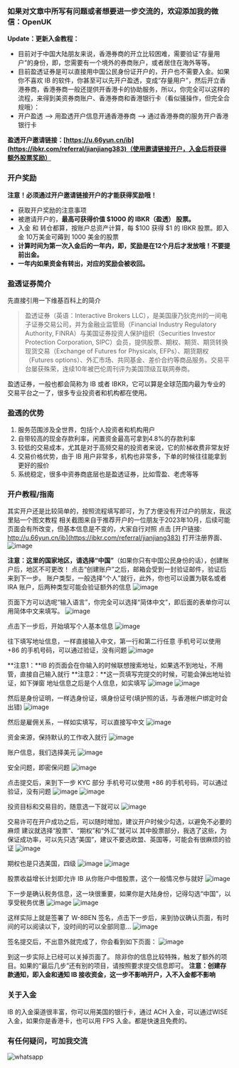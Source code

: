 ### 如果对文章中所写有问题或者想要进一步交流的，欢迎添加我的微信：OpenUK
**Update：更新入金教程：** 

- 目前对于中国大陆朋友来说，香港券商的开立比较困难，需要验证“存量用户”的身份，即，您需要有一个境外的券商账户，或者居住在海外等等。
- 目前盈透证券是可以直接用中国公民身份证开户的，开户也不需要入金。如果你不喜欢 IB 的软件，你甚至可以先开户盈透，变成“存量用户”，然后开立香港券商，香港券商一般还提供开香港卡的协助服务，所以，你完全可以这样的流程，来得到美资券商账户、香港券商和香港银行卡（看似骚操作，但完全合规哦）：
- 开户盈透 —> 用盈透开户信息开通香港券商 —> 通过香港券商的服务开户香港银行卡

**盈透开户邀请链接：[https://u.66yun.cn/ib](https://ibkr.com/referral/jianjiang383)（使用邀请链接开户，入金后将获得额外股票奖励）**
 
###  开户奖励
 **注意！必须通过开户邀请链接开户的才能获得奖励哦！**

- 获取开户奖励的注意事项
- 被邀请开户的，**最高可获得价值  $1000 的 IBKR（盈透） 股票。**
- 入金 和 转仓都算，按账户总资产计算，每 $100 获得  $1 的 IBKR 股票。即入金 10万美金可薅到 1000 美金的股票
- **计算时间为第一次入金后的一年内，即，奖励是在12个月后才发放哦！不要提前出金。**
- **一年内如果资金有转出，对应的奖励会被收回。**

### 盈透证券简介
先直接引用一下维基百科上的简介

> 盈透证券（英语：Interactive Brokers LLC），是美国康乃狄克州的一间电子证券交易公司，并为金融业监管局（Financial Industry Regulatory Authority, FINRA）与美国证券投资人保护组织（Securities Investor Protection Corporation, SIPC）会员，提供股票、期权、期货、期货转换现货交易（Exchange of Futures for Physicals, EFPs）、期货期权（Futures options）、外汇市场、共同基金、差价合约等商品服务。交易平台屡获殊荣，连续10年被巴伦周刊评为美国顶级互联网券商。

盈透证券，一般也都会简称为 IB 或者 IBKR，它可以算是全球范围内最为专业的交易平台之一了，很多专业投资者和机构都在使用。
### 盈透的优势

1. 服务范围涉及全世界，包括个人投资者和机构用户
2. 自带较高的现金存款利率，闲置资金最高可拿到4.8%的存款利率
3. 较低的交易成本，尤其是对于高频交易的投资者来说，它的阶梯收费非常友好
4. 交易价格优势，由于 IB 用户非常多，机构也非常多，下单的时候往往能拿到更好的报价
5. 系统稳定，很多中资券商底层也是盈透证券，比如雪盈、老虎等等

### 开户教程/指南
其实开户还是比较简单的，按照流程填写即可，为了方便没有开过户的朋友，我这里贴一个图文教程
相关截图来自于推荐开户的一位朋友于2023年10月，后续可能页面会有所改变，但基本信息是不变的，大家自行对照
点击 [开户链接: http://u.66yun.cn/ib](https://ibkr.com/referral/jianjiang383) 打开注册界面、
![image](https://static.66yun.cn/ibkr/ib-1.png)

**注意：这里的国家地区，请选择“中国”**（如果你只有中国公民身份的话），创建账户后，地区不可更改！
点击“创建账户”之后，邮箱会受到一封验证邮件，验证后来到下一步。
账户类型，一般选择“个人”就行，此外，你也可以设置为联名或者 IRA 账户，后两种类型可能会验证额外的信息
![image](https://static.66yun.cn/ibkr/ib-2.png)

页面下方可以选呢“输入语言”，你完全可以选择“简体中文”，即后面的表单你可以用简体中文来填写。
![image](https://static.66yun.cn/ibkr/ib-3.png)

点击下一步后，开始填写个人基本信息
![image](https://static.66yun.cn/ibkr/ib-4.png)

往下填写地址信息，一样直接输入中文，第一行和第二行任意
手机号可以使用 +86 的手机号码，可以通过验证，没有问题
![image](https://static.66yun.cn/ibkr/ib-5.png)

**注意1：**IB 的页面会在你输入的时候联想搜索地址，如果选不到地址，不用管，直接自己输入就行
**注意2：**这一页填写完提交的时候，可能会弹出地址验证，如下弹窗
地址信息之后是个人信息，如实填写
![image](https://static.66yun.cn/ibkr/ib-6.png)
![image](https://static.66yun.cn/ibkr/ib-7.png)

然后是身份证明，一样选身份证，填身份证号(填护照的话，与香港帐户绑定时会出错)
![image](https://static.66yun.cn/ibkr/ib-8.png)

然后是雇佣关系，一样如实填写，可以直接写中文
![image](https://static.66yun.cn/ibkr/ib-9.png)

资金来源，保持默认的工作收入就行
![image](https://static.66yun.cn/ibkr/ib-10.png)

账户信息，我们选择美元
![image](https://static.66yun.cn/ibkr/ib-11.png)

安全问题，即密保问题
![image](https://static.66yun.cn/ibkr/ib-12.png)

点击提交后，来到下一步 KYC 部分
手机号可以使用 +86 的手机号码，可以通过验证，没有问题
![image](https://static.66yun.cn/ibkr/ib-13.png)
![image](https://static.66yun.cn/ibkr/ib-14.png)

投资目标和交易目的，随意选一下就可以
![image](https://static.66yun.cn/ibkr/ib-15.png)

交易许可在开户成功之后，可以随时增加，建议开户时候少勾选，以避免不必要的麻烦
建议就选择“股票”、“期权”和“外汇”就可以
其中股票部分，我选了这些，为保证成功率，可以先只选“美国”，建议不要选欧盟、英国等，可能会有很麻烦的验证
![image](https://static.66yun.cn/ibkr/ib-16.png)

期权也是只选美国，四级
![image](https://static.66yun.cn/ibkr/ib-17.png)
![image](https://static.66yun.cn/ibkr/ib-18.png)

股票收益增长计划即允许 IB 从你账户中借股票，这个一般情况参与就好
![image](https://static.66yun.cn/ibkr/ib-19.png)

下一步是确认税务信息，这一块很重要，如果你是大陆身份，记得勾选“中国”，以享受税务优惠
![image](https://static.66yun.cn/ibkr/ib-20.png)
![image](https://static.66yun.cn/ibkr/ib-21.png)

这样实际上就是签署了 W-8BEN
签名，点击下一步后，来到协议确认页面，有时间的可以阅读以下，没时间的可以全部同意…
![image](https://static.66yun.cn/ibkr/ib-22.png)

签名提交后，不出意外就完成了，你会看到如下页面：
![image](https://static.66yun.cn/ibkr/ib-23.png)

到这一步实际上已经可以关掉页面了。
除非你的信息比较特殊，触发了额外的项目。如果的“最后几步”还有别的项目，请按照要求提交信息即可。
**注意：创建存款通知，即入金和通知 IB 接收资金，这一步不影响开户，入不入金都不影响**

### 关于入金
IB 的入金渠道很丰富，你可以用美国的银行卡，通过 ACH 入金，可以通过WISE入金，如果你是香港卡，也可以用 FPS 入金。都是快速且免费的。

### 有任何疑问，可加我交流
![whatsapp](https://static.66yun.cn/whatsapp.png)
